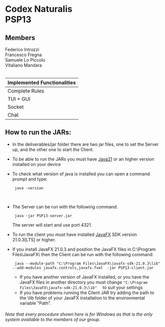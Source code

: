 
# Codex  Naturalis <br> PSP13

## Members
Federico Introzzi<br>
Francesco Fregna<br>
Samuele Lo Piccolo<br>
Vitaliano Mandara<br>
<br>

| Implemented Functionalities |
|:----------------------------|
| Complete Rules              |
| TUI + GUI                   | 
| Socket                      | 
| Chat                        |
## How to run the JARs:

- In the deliverables/jar folder there are two jar files, one to set the Server up, and the other one to start the Client.
- To be able to run the JARs you must have [Java21](https://www.oracle.com/java/technologies/downloads/#java21) or an higher version installed on your device
- To check what version of java is installed you can open a command prompt and type:<br>

    ```
     java -version
    ```
<br>

- The Server can be run with the following command:
    ```
     java -jar PSP13-server.jar
    ```
  The server will start and use port 4321.
-  To run the client you must have installed [JavaFX](https://gluonhq.com/products/javafx/
   ) SDK version 21.0.3[LTS] or higher.
- If you install JavaFX 21.0.3 and position the JavaFX files in C:\Program Files\JavaFX\ then the Client can be run with the following command:

    ```
     java --module-path "C:\Program Files\JavaFX\javafx-sdk-21.0.3\lib" --add-modules javafx.controls,javafx.fxml  -jar PSP13-client.jar
    ```

    - If you have another version of JavaFX installed, or you have the JavaFX files in another directory you must change   ```"C:\Program Files\JavaFX\javafx-sdk-21.0.3\lib"  ```  to suit your settings
    - If you have problems running the Client JAR try adding the path to the \lib folder of your JavaFX installation to the environmental variable "Path".

###### Note that every procedure shown here is for Windows as that is the only system available to the members of our group.